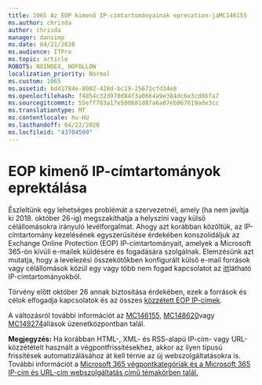 ```yaml
---
title: 1065 Az EOP kimenő IP-címtartományainak eprecation-jaMC146155
ms.author: chrisda
author: chrisda
manager: dansimp
ms.date: 04/21/2020
ms.audience: ITPro
ms.topic: article
ROBOTS: NOINDEX, NOFOLLOW
localization_priority: Normal
ms.custom: 1065
ms.assetid: bd41784e-8002-428d-bc19-25671cfd34e8
ms.openlocfilehash: f4854c32d970d84f3a0664a9e384dc6e3cd0bfa7
ms.sourcegitcommit: 55eff703a17e500681d8fa6a87eb067019ade3cc
ms.translationtype: MT
ms.contentlocale: hu-HU
ms.lasthandoff: 04/22/2020
ms.locfileid: "43704599"
---
```

# <a name="deprecation-of-eop-outbound-ip-address-ranges"></a>EOP kimenő IP-címtartományok eprektálása

Észleltünk egy lehetséges problémát a szervezetnél, amely (ha nem javítja ki 2018. október 26-ig) megszakíthatja a helyszíni vagy külső célállomásokra irányuló levélforgalmat. Ahogy azt korábban közöltük, az IP-címtartomány kezelésének egyszerűsítése érdekében konszolidáljuk az Exchange Online Protection (EOP) IP-címtartományait, amelyek a Microsoft 365-ön kívüli e-mailek küldésére és fogadására szolgálnak. Elemzésünk azt mutatja, hogy a levelezési összekötőkben konfigurált külső e-mail források vagy célállomások közül egy vagy több nem fogad kapcsolatot az [itt](https://docs.microsoft.com/office365/SecurityCompliance/eop/exchange-online-protection-ip-addresses)látható IP-címtartományokból.

Törvény előtt október 26 annak biztosítása érdekében, ezek a források és célok elfogadja kapcsolatok és az összes [közzétett EOP IP-címek](https://docs.microsoft.com/office365/SecurityCompliance/eop/exchange-online-protection-ip-addresses).

A változásról további információt az [MC146155,](https://portal.office.com/AdminPortal/home?switchtomodern=true#/MessageCenter?id=MC146155) [MC148620](https://portal.office.com/AdminPortal/home?switchtomodern=true#/MessageCenter?id=MC148620)vagy [MC149274](https://portal.office.com/AdminPortal/home?switchtomodern=true#/MessageCenter?id=MC149274)állások üzenetközpontban talál.

**Megjegyzés:** Ha korábban HTML-, XML- és RSS-alapú IP-cím- vagy URL-közzétételt használt a végpontfrissítésekhez, akkor az ilyen típusú frissítések automatizálásához át kell térnie az új webszolgáltatásokra is. További információt a [Microsoft 365 végpontkategóriák és a Microsoft 365 IP-cím és URL-cím webszolgáltatás című témakörben talál.](https://techcommunity.microsoft.com/t5/Office-365-Blog/Announcing-Office-365-endpoint-categories-and-Office-365-IP/ba-p/177638)
